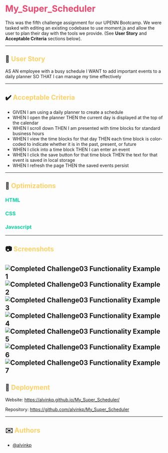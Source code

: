 # <span style="color:#EF476F">My_Super_Scheduler</span>

This was the fifth challenge assignment for our UPENN Bootcamp. We were tasked with editing an existing codebase to use moment.js and allow the user to plan their day with the tools we provide. (See **User Story** and **Acceptable Criteria** sections below).

---

## 📕 <span style="color:#FFD166">User Story</span> 

AS AN employee with a busy schedule I WANT to add important events to a daily planner SO THAT I can manage my time effectively

---

## ✔️ <span style="color:#FFD166">Acceptable Criteria</span> 

- GIVEN I am using a daily planner to create a schedule
- WHEN I open the planner THEN the current day is displayed at the top of the calendar
- WHEN I scroll down THEN I am presented with time blocks for standard business hours
- WHEN I view the time blocks for that day THEN each time block is color-coded to indicate whether it is in the past, present, or future
- WHEN I click into a time block THEN I can enter an event
- WHEN I click the save button for that time block THEN the text for that event is saved in local storage
- WHEN I refresh the page THEN the saved events persist

---

## 🔧 <span style="color:#FFD166">Optimizations</span> 

### <span style="color:#06D6A0">HTML</span>


### <span style="color:#06D6A0">CSS</span>


### <span style="color:#06D6A0">Javascript</span>


---

## 📷 <span style="color:#FFD166">Screenshots</span> 

![Completed Challenge03 Functionality Example 1](./assets/images/Challenge04_shot01.PNG)
![Completed Challenge03 Functionality Example 2](./assets/images/Challenge04_shot02.PNG)
![Completed Challenge03 Functionality Example 3](./assets/images/Challenge04_shot03.PNG)
![Completed Challenge03 Functionality Example 4](./assets/images/Challenge04_shot04.PNG)
![Completed Challenge03 Functionality Example 5](./assets/images/Challenge04_shot05.PNG)
![Completed Challenge03 Functionality Example 6](./assets/images/Challenge04_shot06.PNG)
![Completed Challenge03 Functionality Example 7](./assets/images/Challenge04_shot07.PNG)
---

## 🎯 <span style="color:#FFD166">Deployment</span>

Website: https://alvinkp.github.io/My_Super_Scheduler/

Repository: https://github.com/alvinkp/My_Super_Scheduler

---

## ✉️ <span style="color:#FFD166">Authors</span> 

- [@alvinkp](https://www.github.com/alvinkp)

